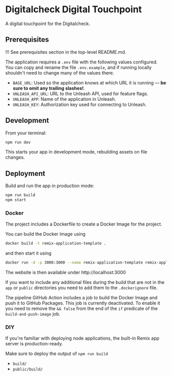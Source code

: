 # Digitalcheck Digital Touchpoint

A digital touchpoint for the Digitalcheck.

## Prerequisites

!!! See prerequisites section in the top-level README.md.

The application requires a `.env` file with the following values configured. You can copy and rename the file `.env.example`, and if running locally shouldn't need to change many of the values there.

- `BASE_URL`: Used so the application knows at which URL it is running — **be sure to omit any trailing slashes!**.
- `UNLEASH_API_URL`: URL to the Unleash API, used for feature flags.
- `UNLEASH_APP`: Name of the application in Unleash.
- `UNLEASH_KEY`: Authorization key used for connecting to Unleash.

## Development

From your terminal:

```sh
npm run dev
```

This starts your app in development mode, rebuilding assets on file changes.

## Deployment

Build and run the app in production mode:

```sh
npm run build
npm start
```

### Docker

The project includes a Dockerfile to create a Docker Image for the project.

You can build the Docker Image using

```sh
docker build -t remix-application-template .
```

and then start it using

```sh
docker run -d -p 3000:3000 --name remix-application-template remix-application-template
```

The website is then available under http://localhost:3000

If you want to include any additional files during the build that are not in the `app` or `public` directories you need to add them to the `.dockerignore` file.

The pipeline GitHub Action includes a job to build the Docker Image and push it to GitHub Packages. This job is currently deactivated. To enable it you need to remove the `&& false` from the end of the `if` predicate of the `build-and-push-image` job.

### DIY

If you're familiar with deploying node applications, the built-in Remix app server is production-ready.

Make sure to deploy the output of `npm run build`

- `build/`
- `public/build/`
